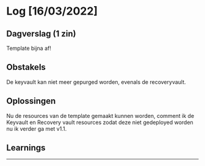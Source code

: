 # Log [16/03/2022]
 
## Dagverslag (1 zin)
Template bijna af!

## Obstakels
De keyvault kan niet meer gepurged worden, evenals de recoveryvault.
## Oplossingen
Nu de resources van de template gemaakt kunnen worden, comment ik de Keyvault en Recovery vault resources zodat 
deze niet gedeployed worden nu ik verder ga met v1.1.
## Learnings
 
---
